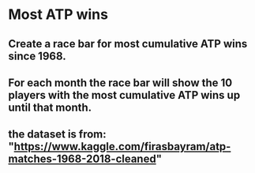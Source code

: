 # Most ATP wins
## Create a race bar for most cumulative ATP wins since 1968.
## For each month the race bar will show the 10 players with the most cumulative ATP wins up until that month.
## the dataset is from: "https://www.kaggle.com/firasbayram/atp-matches-1968-2018-cleaned"
